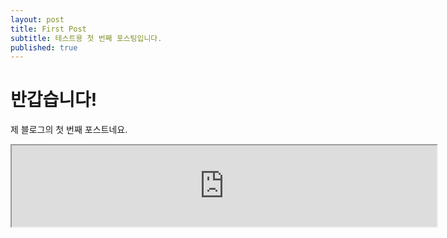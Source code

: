 ```yaml
---
layout: post
title: First Post
subtitle: 테스트용 첫 번째 포스팅입니다.
published: true
---
```


# 반갑습니다!

제 블로그의 첫 번째 포스트네요.
<iframe src="https://ghchart.rshah.org/219138/kimyangmin" width="680" height="130"></iframe>
